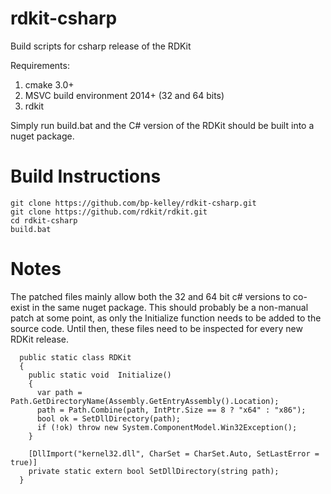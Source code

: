 # rdkit-csharp
Build scripts for csharp release of the RDKit

Requirements:

  1. cmake 3.0+
  2. MSVC build environment 2014+ (32 and 64 bits)
  3. rdkit
  
Simply run build.bat and the C# version of the RDKit should be built
into a nuget package.

Build Instructions
==================

```
git clone https://github.com/bp-kelley/rdkit-csharp.git
git clone https://github.com/rdkit/rdkit.git
cd rdkit-csharp
build.bat
```


Notes
=====

The patched files mainly allow both the 32 and 64 bit c# versions to
co-exist in the same nuget package.  This should probably be a
non-manual patch at some point, as only the Initialize function needs
to be added to the source code.  Until then, these files need to
be inspected for every new RDKit release.

```
  public static class RDKit
  {
    public static void  Initialize()
    {
      var path = Path.GetDirectoryName(Assembly.GetEntryAssembly().Location);
      path = Path.Combine(path, IntPtr.Size == 8 ? "x64" : "x86");
      bool ok = SetDllDirectory(path);
      if (!ok) throw new System.ComponentModel.Win32Exception();
    }
    
    [DllImport("kernel32.dll", CharSet = CharSet.Auto, SetLastError = true)]
    private static extern bool SetDllDirectory(string path);
  }
```